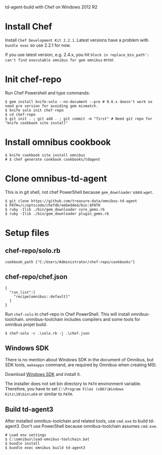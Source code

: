 td-agent-build with Chef on Windows 2012 R2

# Install Chef

Install `Chef Development Kit 2.2.1`. Latest versions have a problem with `bundle exec` so use 2.2.1 for now.

If you use latest version, e.g. 2.4.x, you hit `block in replace_bin_path': can't find executable omnibus for gem omnibus` error.

# Init chef-repo

Run Chef Powershell and type commands:

```
$ gem install knife-solo --no-document --pre # 0.6.x doesn't work so need pre version for avoiding gem mismatch.
$ knife solo init chef-repo
$ cd chef-repo
$ git init . ; git add . ; git commit -m "first" # Need git repo for "knife cookbook site install"
```

# Install omnibus cookbook

```
$ knife cookbook site install omnibus
# $ chef generate cookbook cookbooks/tdagent
```

# Clone omnibus-td-agent

This is in git shell, not chef PowerShell because `gem_downloader` uses `wget`.

```
$ git clone https://github.com/treasure-data/omnibus-td-agent
$ PATH=/c/optscode/chefdk/embedded/bin:$PATH
$ ruby -Ilib ./bin/gem_downloader core_gems.rb
$ ruby -Ilib ./bin/gem_downloader plugin_gems.rb
```

# Setup files

## chef-repo/solo.rb

```
cookbook_path ["C:/Users/Administrator/chef-repo/cookbooks"]
```

## chef-repo/chef.json

```
{
  "run_list":[
    "recipe[omnibus::default]"
  ]
}

```

Run `chef-solo` in chef-repo in Chef PowerShell. This will install omnibus-toolchain. omnibus-toolchain includes compilers and some tools for omnibus projet build.

```
$ chef-solo -c .\solo.rb -j .\chef.json
```

## Windows SDK

There is no mention about Windows SDK in the document of Omnibus, but SDK tools, `makeappx` command, are required by Omnibus when creating MSI.

Download [Windows SDK](https://developer.microsoft.com/windows/downloads/windows-10-sdk) and install it.

The installer does not set bin directory to `PATH` environment variable.
Therefore, you have to set `C:\Program Files (x86)\Windows Kits\10\bin\x64` or similar to `PATH`.

## Build td-agent3

After installed omnibus-toolchain and related tools, use `cmd.exe` to build td-agent3. Don't use PowerShell because omnibus-toolchain assumes `cmd.exe`.


```
# Load env settings
$ C:\omnibus\load-omnibus-toolchain.bat
$ bundle install
$ bundle exec omnibus build td-agent3
```
